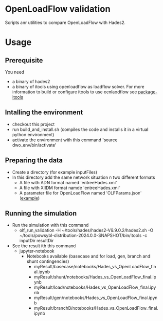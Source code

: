 OpenLoadFlow validation
=======================

Scripts anr utilities to compare OpenLoadFlow with Hades2.

# Usage

## Prerequisite
You need 
   * a binary of hades2 
   * a binary of itools using openloadflow as loadflow solver. For more information to build or configure itools to use oenlaodflow see [package-itools](./package-itools)
## Intalling the environment
   * checkout this project
   * run build_and_install.sh (compiles the code and installs it in a virtual python environment)
   * activate the environment with this command 'source dwo_env/bin/activate'

## Preparing the data
   * Create a directory (for example inputFiles)
   * In this directory add the same network situation n two different formats
      * A file with ADN format named 'entreeHades.xml'
      * A file with XIIDM format namde 'entreeHades.xml'
      * A parameter file for OpenLoadFlow named 'OLFParams.json' ([example](./samples/OLFParams.json))

## Running the simulation
 
   * Run the simulation with this command 
     * olf_run_validation -H ~/tools/hades/hades2-V6.9.0.2/hades2.sh -O ~/tools/powsybl-distribution-2024.0.0-SNAPSHOT/bin/itools -c inputDir resultDir
   * See the result ith this command 
     * jupyter-notebook  
       * Notebooks available (basecase and for load, gen, branch and shunt contingencies)
         * myResult/basecase/notebooks/Hades_vs_OpenLoadFlow_final.ipynb
         * myResult/shunt/notebooks/Hades_vs_OpenLoadFlow_final.ipynb
         * myResult/load/notebooks/Hades_vs_OpenLoadFlow_final.ipynb
         * myResult/gen/notebooks/Hades_vs_OpenLoadFlow_final.ipynb
         * myResult/branchB/notebooks/Hades_vs_OpenLoadFlow_final.ipynb

